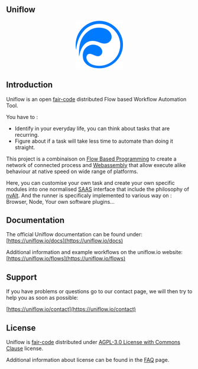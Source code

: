 Uniflow
-------

<p align="center">
  <a href="https://uniflow.io">
    <img src="library/uniflow-client/src/assets/images/logo.svg" height="128" alt="Uniflow">
  </a>
</p>

## Introduction

Uniflow is an open [fair-code](http://faircode.io) distributed Flow based Workflow Automation Tool.

You have to :
- Identify in your everyday life, you can think about tasks that are recurring.
- Figure about if a task will take less time to automate than doing it straight.

This project is a combinaison on [Flow Based Programming](https://flow-based.org/) to create a network of connected process and [Webassembly](https://webassembly.org/) that allow execute alike behaviour at native speed on wide range of platforms.

Here, you can customise your own task and create your own specific modules into one normalised [SAAS](https://en.wikipedia.org/wiki/Software_as_a_service) interface that include the philosophy of [nvAlt](http://brettterpstra.com/projects/nvalt).
And the runner is specificaly implemented to various way on : Browser, Node, Your own software plugins...

## Documentation

The official Uniflow documentation can be found under: [https://uniflow.io/docs](https://uniflow.io/docs)

Additional information and example workflows on the uniflow.io website: [https://uniflow.io/flows](https://uniflow.io/flows)

## Support

If you have problems or questions go to our contact page, we will then try to help you as soon as possible:

[https://uniflow.io/contact](https://uniflow.io/contact)

## License

Uniflow is [fair-code](http://faircode.io) distributed under [AGPL-3.0 License with Commons Clause](https://github.com/uniflow-io/uniflow/blob/main/LICENSE.md) license.

Additional information about license can be found in the [FAQ](https://uniflow.io/docs/faq#which-license-does-uniflow-use) page.
